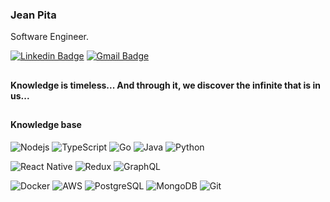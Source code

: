 <h3>Jean Pita</h3> 

Software Engineer.

[![Linkedin Badge](https://img.shields.io/badge/-Jean%20Pita-6633cc?style=flat-square&logo=Linkedin&logoColor=white&link=https://www.linkedin.com/in/re44e/)](https://www.linkedin.com/in/re44e/) 
[![Gmail Badge](https://img.shields.io/badge/-GMAIL-c14438?style=flat-square&logo=Gmail&logoColor=white&link=mailto:pitaplj@gmail.com)](pitaplj@gmail.com)

##
<h4>Knowledge is timeless... And through it, we discover the infinite that is in us...</h4>

##

<h4>Knowledge base</h4>

![Nodejs](https://img.shields.io/badge/-Nodejs-black?style=flat-square&logo=Node.js)
![TypeScript](https://img.shields.io/badge/-TypeScript-007ACC?style=flat-square&logo=typescript)
![Go](https://img.shields.io/badge/-Go-black?style=flat-square&logo=go)
![Java](https://img.shields.io/badge/-Java-E34F26?style=flat-square&logo=java)
![Python](https://img.shields.io/badge/-Python-FFE4C4?style=flat-square&logo=python)

![React Native](https://img.shields.io/badge/-React-black?style=flat-square&logo=react)
![Redux](https://img.shields.io/badge/-Redux-764ABC?style=flat-square&logo=redux)
![GraphQL](https://img.shields.io/badge/-GraphQL-E10098?style=flat-square&logo=graphql)


![Docker](https://img.shields.io/badge/-Docker-black?style=flat-square&logo=docker)
![AWS](https://img.shields.io/badge/-AWS-yellow?style=flat-square&logo=AWS)
![PostgreSQL](https://img.shields.io/badge/-PostgreSQL-336791?style=flat-square&logo=postgresql)
![MongoDB](https://img.shields.io/badge/-MongoDB-black?style=flat-square&logo=mongodb)
![Git](https://img.shields.io/badge/-Git-black?style=flat-square&logo=git)

